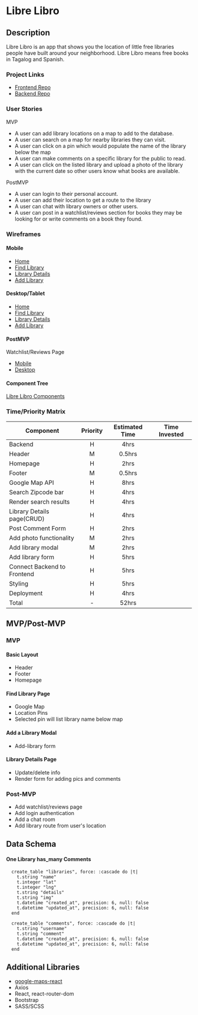 # Libre Libro

## Description

Libre Libro is an app that shows you the location of little free libraries people have built around your neighborhood. Libre Libro means free books in Tagalog and Spanish.

### Project Links

- [Frontend Repo](https://github.com/tashi-ono/526_seir_libre_libro_api)
- [Backend Repo](https://github.com/tashi-ono/526_seir_fruitfinder_api)

### User Stories

MVP

- A user can add library locations on a map to add to the database.
- A user can search on a map for nearby libraries they can visit.
- A user can click on a pin which would populate the name of the library below the map
- A user can make comments on a specific library for the public to read.
- A user can click on the listed library and upload a photo of the library with the current date so other users know what books are available.

PostMVP

- A user can login to their personal account.
- A user can add their location to get a route to the library
- A user can chat with library owners or other users.
- A user can post in a watchlist/reviews section for books they may be looking for or write comments on a book they found.

### Wireframes

#### Mobile

- [Home](https://res.cloudinary.com/gaseir526-tashiono/image/upload/v1597158998/LibreLibro%20Wireframes/Mobile_-_Home_lovy37.png)
- [Find Library](https://res.cloudinary.com/gaseir526-tashiono/image/upload/v1597159001/LibreLibro%20Wireframes/Mobile_-_Map_ofsih5.png)
- [Library Details](https://res.cloudinary.com/gaseir526-tashiono/image/upload/v1597159004/LibreLibro%20Wireframes/Mobile_-_Library_te5hft.png)
- [Add Library](https://res.cloudinary.com/gaseir526-tashiono/image/upload/v1597159008/LibreLibro%20Wireframes/Mobile_-_Add_Library_haiu8p.png)

#### Desktop/Tablet

- [Home](https://res.cloudinary.com/gaseir526-tashiono/image/upload/v1597159018/LibreLibro%20Wireframes/Desktop_-_Home_u1fid0.png)
- [Find Library](https://res.cloudinary.com/gaseir526-tashiono/image/upload/v1597159021/LibreLibro%20Wireframes/Desktop_-_Map_fmoquj.png)
- [Library Details](https://res.cloudinary.com/gaseir526-tashiono/image/upload/v1597159025/LibreLibro%20Wireframes/Desktop_-_Library_ozsuqz.png)
- [Add Library](https://res.cloudinary.com/gaseir526-tashiono/image/upload/v1597159027/LibreLibro%20Wireframes/Desktop_-_Add_Library_bulu7h.png)

#### PostMVP

Watchlist/Reviews Page

- [Mobile](https://res.cloudinary.com/gaseir526-tashiono/image/upload/v1597159041/LibreLibro%20Wireframes/PostMVP_-_Mobile_-_Watchlist-Reviews_dh9gqy.png)
- [Desktop](https://res.cloudinary.com/gaseir526-tashiono/image/upload/v1597159047/LibreLibro%20Wireframes/PostMVP_-_Desktop_-_Watchlist-Reviews_fnd7ar.png)

#### Component Tree

[Libre Libro Components](https://res.cloudinary.com/gaseir526-tashiono/image/upload/v1597161024/LibreLibro%20Wireframes/LibreLibro_Components_c3uaaa.png)

### Time/Priority Matrix

| Component                   | Priority | Estimated Time | Time Invested |
| --------------------------- | :------: | :------------: | :-----------: |
| Backend                     |    H     |      4hrs      |               |
| Header                      |    M     |     0.5hrs     |               |
| Homepage                    |    H     |      2hrs      |               |
| Footer                      |    M     |     0.5hrs     |               |
| Google Map API              |    H     |      8hrs      |               |
| Search Zipcode bar          |    H     |      4hrs      |               |
| Render search results       |    H     |      4hrs      |               |
| Library Details page(CRUD)  |    H     |      4hrs      |               |
| Post Comment Form           |    H     |      2hrs      |               |
| Add photo functionality     |    M     |      2hrs      |               |
| Add library modal           |    M     |      2hrs      |               |
| Add library form            |    H     |      5hrs      |               |
| Connect Backend to Frontend |    H     |      5hrs      |               |
| Styling                     |    H     |      5hrs      |               |
| Deployment                  |    H     |      4hrs      |               |
| Total                       |    -     |     52hrs      |               |

## MVP/Post-MVP

### MVP

#### Basic Layout

- Header
- Footer
- Homepage

#### Find Library Page

- Google Map
- Location Pins
- Selected pin will list library name below map

#### Add a Library Modal

- Add-library form

#### Library Details Page

- Update/delete info
- Render form for adding pics and comments

### Post-MVP

- Add watchlist/reviews page
- Add login authentication
- Add a chat room
- Add library route from user's location

## Data Schema

#### One Library has_many Comments

```
  create_table "libraries", force: :cascade do |t|
    t.string "name"
    t.integer "lat"
    t.integer "lng"
    t.string "details"
    t.string "img"
    t.datetime "created_at", precision: 6, null: false
    t.datetime "updated_at", precision: 6, null: false
  end

  create_table "comments", force: :cascade do |t|
    t.string "username"
    t.string "comment"
    t.datetime "created_at", precision: 6, null: false
    t.datetime "updated_at", precision: 6, null: false
  end
```

## Additional Libraries

- [google-maps-react](https://www.newline.co/fullstack-react/articles/how-to-write-a-google-maps-react-component/)
- Axios
- React, react-router-dom
- Bootstrap
- SASS/SCSS
